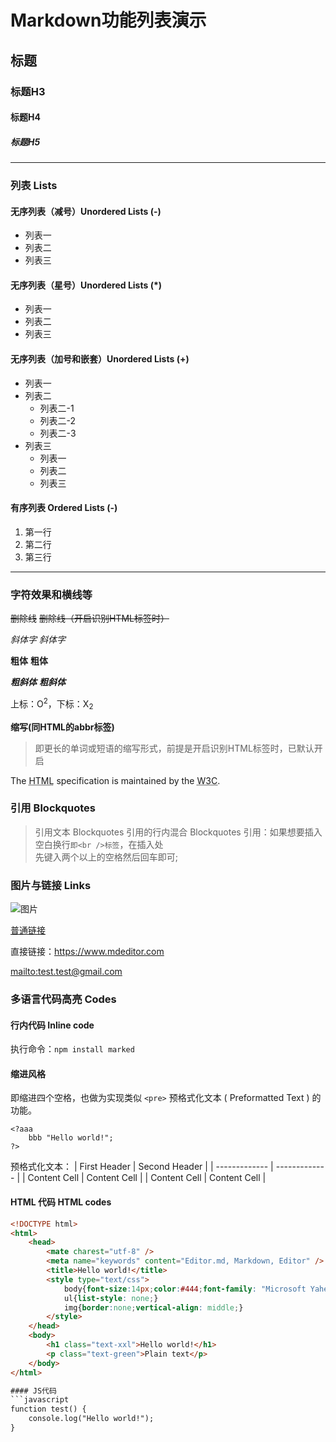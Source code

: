 # Markdown功能列表演示

## 标题

### 标题H3

#### 标题H4

##### 标题H5
----

### 列表 Lists

#### 无序列表（减号）Unordered Lists (-)

- 列表一
- 列表二
- 列表三

#### 无序列表（星号）Unordered Lists (*)

* 列表一
* 列表二
* 列表三

#### 无序列表（加号和嵌套）Unordered Lists (+)

+ 列表一
+ 列表二
    + 列表二-1
    + 列表二-2
    + 列表二-3
+ 列表三
    * 列表一
    * 列表二
    * 列表三

#### 有序列表 Ordered Lists (-)

1. 第一行
2. 第二行
3. 第三行

----

### 字符效果和横线等

~~删除线~~ <s>删除线（开启识别HTML标签时）</s>

*斜体字*      _斜体字_

**粗体**  __粗体__

***粗斜体*** ___粗斜体___

上标：O<sup>2</sup>，下标：X<sub>2</sub>

**缩写(同HTML的abbr标签)**
> 即更长的单词或短语的缩写形式，前提是开启识别HTML标签时，已默认开启

The <abbr title="Hyper Text Markup Language">HTML</abbr> specification is maintained by
the <abbr title="World Wide Web Consortium">W3C</abbr>.

### 引用 Blockquotes

> 引用文本 Blockquotes 引用的行内混合 Blockquotes
> 引用：如果想要插入空白换行`即<br />标签`，在插入处<br/>先键入两个以上的空格然后回车即可;

### 图片与链接 Links

![图片](https://pandao.github.io/editor.md/images/logos/editormd-logo-180x180.png "Pandao editor.md")

[普通链接](https://www.mdeditor.com/)

直接链接：<https://www.mdeditor.com>

[mailto:test.test@gmail.com](mailto:test.test@gmail.com)

### 多语言代码高亮 Codes

#### 行内代码 Inline code

执行命令：`npm install marked`

#### 缩进风格

即缩进四个空格，也做为实现类似 `<pre>` 预格式化文本 ( Preformatted Text ) 的功能。

    <?aaa
        bbb "Hello world!";
    ?>

预格式化文本： | First Header | Second Header | | ------------- | ------------- | | Content Cell | Content Cell | | Content
Cell | Content Cell |

#### HTML 代码 HTML codes

```html
<!DOCTYPE html>
<html>
    <head>
        <mate charest="utf-8" />
        <meta name="keywords" content="Editor.md, Markdown, Editor" />
        <title>Hello world!</title>
        <style type="text/css">
            body{font-size:14px;color:#444;font-family: "Microsoft Yahei", Tahoma, "Hiragino Sans GB", Arial;background:#fff;}
            ul{list-style: none;}
            img{border:none;vertical-align: middle;}
        </style>
    </head>
    <body>
        <h1 class="text-xxl">Hello world!</h1>
        <p class="text-green">Plain text</p>
    </body>
</html>

#### JS代码
```javascript
function test() {
	console.log("Hello world!");
}
```

